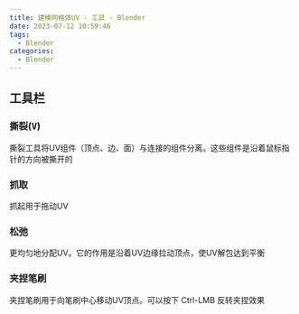 ```yaml
---
title: 建模网格体UV · 工具 - Blender
date: 2023-07-12 10:59:46
tags:
  - Blender
categories:
  - Blender
---
```


## 工具栏

### 撕裂(<kbd>V</kbd>)

撕裂工具将UV组件（顶点、边、面）与连接的组件分离。这些组件是沿着鼠标指针的方向被撕开的


### 抓取

抓起用于拖动UV

### 松弛

更均匀地分配UV。它的作用是沿着UV边缘拉动顶点，使UV解包达到平衡

### 夹捏笔刷

夹捏笔刷用于向笔刷中心移动UV顶点。可以按下 Ctrl-LMB 反转夹捏效果

